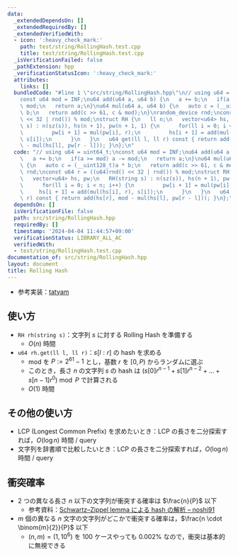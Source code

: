 ```yaml
---
data:
  _extendedDependsOn: []
  _extendedRequiredBy: []
  _extendedVerifiedWith:
  - icon: ':heavy_check_mark:'
    path: test/string/RollingHash.test.cpp
    title: test/string/RollingHash.test.cpp
  _isVerificationFailed: false
  _pathExtension: hpp
  _verificationStatusIcon: ':heavy_check_mark:'
  attributes:
    links: []
  bundledCode: "#line 1 \"src/string/RollingHash.hpp\"\n// using u64 = uint64_t;\n\
    const u64 mod = INF;\nu64 add(u64 a, u64 b) {\n   a += b;\n   if(a >= mod) a -=\
    \ mod;\n   return a;\n}\nu64 mul(u64 a, u64 b) {\n   auto c = (__uint128_t)a *\
    \ b;\n   return add(c >> 61, c & mod);\n}\nrandom_device rnd;\nconst u64 r = ((u64)rnd()\
    \ << 32 | rnd()) % mod;\nstruct RH {\n   ll n;\n   vector<u64> hs, pw;\n   RH(string\
    \ s) : n(sz(s)), hs(n + 1), pw(n + 1, 1) {\n      for(ll i = 0; i < n; i++) {\n\
    \         pw[i + 1] = mul(pw[i], r);\n         hs[i + 1] = add(mul(hs[i], r),\
    \ s[i]);\n      }\n   }\n   u64 get(ll l, ll r) const { return add(hs[r], mod\
    \ - mul(hs[l], pw[r - l])); }\n};\n"
  code: "// using u64 = uint64_t;\nconst u64 mod = INF;\nu64 add(u64 a, u64 b) {\n\
    \   a += b;\n   if(a >= mod) a -= mod;\n   return a;\n}\nu64 mul(u64 a, u64 b)\
    \ {\n   auto c = (__uint128_t)a * b;\n   return add(c >> 61, c & mod);\n}\nrandom_device\
    \ rnd;\nconst u64 r = ((u64)rnd() << 32 | rnd()) % mod;\nstruct RH {\n   ll n;\n\
    \   vector<u64> hs, pw;\n   RH(string s) : n(sz(s)), hs(n + 1), pw(n + 1, 1) {\n\
    \      for(ll i = 0; i < n; i++) {\n         pw[i + 1] = mul(pw[i], r);\n    \
    \     hs[i + 1] = add(mul(hs[i], r), s[i]);\n      }\n   }\n   u64 get(ll l, ll\
    \ r) const { return add(hs[r], mod - mul(hs[l], pw[r - l])); }\n};"
  dependsOn: []
  isVerificationFile: false
  path: src/string/RollingHash.hpp
  requiredBy: []
  timestamp: '2024-04-04 11:44:57+09:00'
  verificationStatus: LIBRARY_ALL_AC
  verifiedWith:
  - test/string/RollingHash.test.cpp
documentation_of: src/string/RollingHash.hpp
layout: document
title: Rolling Hash
---
```

- 参考実装：[tatyam](https://github.com/tatyam-prime/kyopro_library/blob/master/RollingHash.cpp)

## 使い方

- `RH rh(string s)`：文字列 $s$ に対する Rolling Hash を準備する
    - $O(n)$ 時間
- `u64 rh.get(ll l, ll r)`：$s[l:r]$ の hash を求める
    - mod を $P := 2^{61}-1$ とし，基数 $r$ を $[0, P)$ からランダムに選ぶ
    - このとき，長さ $n$ の文字列 $s$ の hash は $(s[0] r^{n-1} + s[1] r^{n-2} + \dots + s[n-1] r^0) \bmod P$ で計算される
    - $O(1)$ 時間

## その他の使い方

- LCP (Longest Common Prefix) を求めたいとき：LCP の長さを二分探索すれば，$O(\log n)$ 時間 / query
- 文字列を辞書順で比較したいとき：LCP の長さを二分探索すれば，$O(\log n)$ 時間 / query

## 衝突確率

- $2$ つの異なる長さ $n$ 以下の文字列が衝突する確率は $\frac{n}{P}$ 以下
    - 参考資料：[Schwartz–Zippel lemma による hash の解析 – noshi91](https://github.com/noshi91/blog/blob/master/pages/hash.pdf)
- $m$ 個の異なる $n$ 文字の文字列がどこかで衝突する確率は，$\frac{n \cdot \binom{m}{2}}{P}$ 以下
    - $(n, m) = (1, 10^6)$ を $100$ ケースやっても $0.002\%$ なので，衝突は基本的に無視できる
